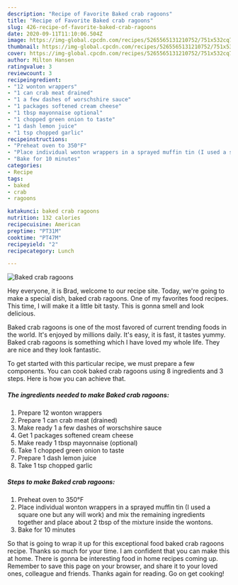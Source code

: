 ```yaml
---
description: "Recipe of Favorite Baked crab ragoons"
title: "Recipe of Favorite Baked crab ragoons"
slug: 426-recipe-of-favorite-baked-crab-ragoons
date: 2020-09-11T11:10:06.504Z
image: https://img-global.cpcdn.com/recipes/5265565131210752/751x532cq70/baked-crab-ragoons-recipe-main-photo.jpg
thumbnail: https://img-global.cpcdn.com/recipes/5265565131210752/751x532cq70/baked-crab-ragoons-recipe-main-photo.jpg
cover: https://img-global.cpcdn.com/recipes/5265565131210752/751x532cq70/baked-crab-ragoons-recipe-main-photo.jpg
author: Milton Hansen
ratingvalue: 3
reviewcount: 3
recipeingredient:
- "12 wonton wrappers"
- "1 can crab meat drained"
- "1 a few dashes of worschshire sauce"
- "1 packages softened cream cheese"
- "1 tbsp mayonnaise optional"
- "1 chopped green onion to taste"
- "1 dash lemon juice"
- "1 tsp chopped garlic"
recipeinstructions:
- "Preheat oven to 350°F"
- "Place individual wonton wrappers in a sprayed muffin tin (I used a square one but any will work) and mix the remaining ingredients together and place about 2 tbsp of the mixture inside the wontons."
- "Bake for 10 minutes"
categories:
- Recipe
tags:
- baked
- crab
- ragoons

katakunci: baked crab ragoons 
nutrition: 132 calories
recipecuisine: American
preptime: "PT31M"
cooktime: "PT47M"
recipeyield: "2"
recipecategory: Lunch

---
```



![Baked crab ragoons](https://img-global.cpcdn.com/recipes/5265565131210752/751x532cq70/baked-crab-ragoons-recipe-main-photo.jpg)

Hey everyone, it is Brad, welcome to our recipe site. Today, we're going to make a special dish, baked crab ragoons. One of my favorites food recipes. This time, I will make it a little bit tasty. This is gonna smell and look delicious.

Baked crab ragoons is one of the most favored of current trending foods in the world. It's enjoyed by millions daily. It's easy, it is fast, it tastes yummy. Baked crab ragoons is something which I have loved my whole life. They are nice and they look fantastic.




To get started with this particular recipe, we must prepare a few components. You can cook baked crab ragoons using 8 ingredients and 3 steps. Here is how you can achieve that.

<!--inarticleads1-->

##### The ingredients needed to make Baked crab ragoons:

1. Prepare 12 wonton wrappers
1. Prepare 1 can crab meat (drained)
1. Make ready 1 a few dashes of worschshire sauce
1. Get 1 packages softened cream cheese
1. Make ready 1 tbsp mayonnaise (optional)
1. Take 1 chopped green onion to taste
1. Prepare 1 dash lemon juice
1. Take 1 tsp chopped garlic




<!--inarticleads2-->

##### Steps to make Baked crab ragoons:

1. Preheat oven to 350°F
1. Place individual wonton wrappers in a sprayed muffin tin (I used a square one but any will work) and mix the remaining ingredients together and place about 2 tbsp of the mixture inside the wontons.
1. Bake for 10 minutes




So that is going to wrap it up for this exceptional food baked crab ragoons recipe. Thanks so much for your time. I am confident that you can make this at home. There is gonna be interesting food in home recipes coming up. Remember to save this page on your browser, and share it to your loved ones, colleague and friends. Thanks again for reading. Go on get cooking!
